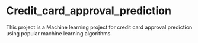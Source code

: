 # Credit_card_approval_prediction
This project is a Machine learning project for credit card approval prediction using popular machine learning algorithms. 
